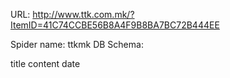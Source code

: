 URL: http://www.ttk.com.mk/?ItemID=41C74CCBE56B8A4F9B8BA7BC72B444EE

Spider name: ttkmk
DB Schema:

title
content
date